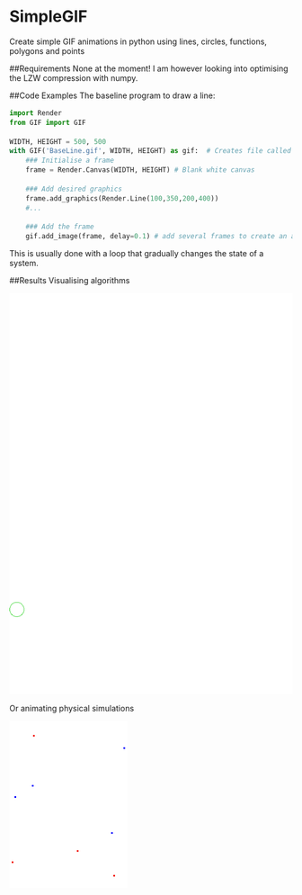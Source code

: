 # SimpleGIF
Create simple GIF animations in python using lines, circles, functions, polygons and points

##Requirements
None at the moment! I am however looking into optimising the LZW compression with numpy.

##Code Examples
The baseline program to draw a line:

```python
import Render
from GIF import GIF

WIDTH, HEIGHT = 500, 500
with GIF('BaseLine.gif', WIDTH, HEIGHT) as gif:  # Creates file called BaseLine.gif
    ### Initialise a frame
    frame = Render.Canvas(WIDTH, HEIGHT) # Blank white canvas
    
    ### Add desired graphics
    frame.add_graphics(Render.Line(100,350,200,400))
    #...
    
    ### Add the frame
    gif.add_image(frame, delay=0.1) # add several frames to create an animation
```
This is usually done with a loop that gradually changes the state of a system.

##Results
Visualising algorithms

![SierpinskiNodes](doc/Sierpinski_nodes.gif)

Or animating physical simulations

![RandomParticles](doc/RandomParticles.gif)